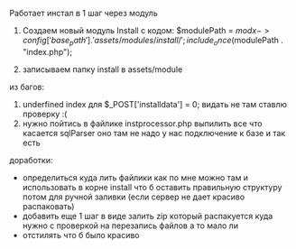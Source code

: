 Работает инстал в 1 шаг через модуль

1. Создаем новый модуль Install с кодом: 
$modulePath = $modx->config['base_path'].'assets/modules/install/';
include_once($modulePath . "index.php");

2. записываем папку install в assets/module


из багов: 
1. underfined index для $_POST['installdata'] = 0;  видать не там ставлю проверку :( 
2. нужно пойтись в файлике instprocessor.php  выпилить все что касается sqlParser оно там не надо у нас подключение к базе и так есть 

доработки: 
- определиться куда лить файлики  как по мне можно там и использовать в корне  install что б оставить  правильную структуру потом для ручной заливки (если сервер не дает красиво распаковать)
- добавить еще 1 шаг в виде залить zip который распакуется куда нужно с проверкой на перезапись файлов а то мало ли 
- отстилять что б было красиво

